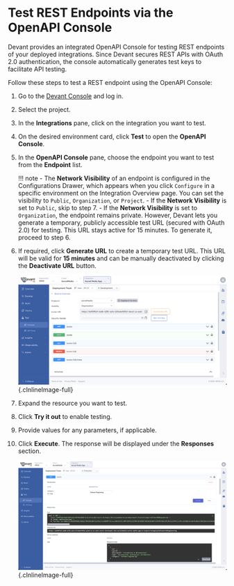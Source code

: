 # Test REST Endpoints via the OpenAPI Console

Devant provides an integrated OpenAPI Console for testing REST endpoints of your deployed integrations. Since Devant secures REST APIs with OAuth 2.0 authentication, the console automatically generates test keys to facilitate API testing.

Follow these steps to test a REST endpoint using the OpenAPI Console:

1. Go to the [Devant Console](https://console.devant.dev/) and log in.
2. Select the project.
3. In the **Integrations** pane, click on the integration you want to test.
4. On the desired environment card, click **Test** to open the **OpenAPI Console**.
5. In the **OpenAPI Console** pane, choose the endpoint you want to test from the **Endpoint** list.

    !!! note
        - The **Network Visibility** of an endpoint is configured in the Configurations Drawer, which appears when you click `Configure` in a specific environment on the Integration Overview page. You can set the visibility to `Public`, `Organization`, or `Project`.
        - If the **Network Visibility** is set to `Public`, skip to step 7.
        - If the **Network Visibility** is set to `Organization`, the endpoint remains private. However, Devant lets you generate a temporary, publicly accessible test URL (secured with OAuth 2.0) for testing. This URL stays active for 15 minutes. To generate it, proceed to step 6.

6. If required, click **Generate URL** to create a temporary test URL. This URL will be valid for **15 minutes** and can be manually deactivated by clicking the **Deactivate URL** button.

    ![OpenAPI Console](../assets/img/testing/openapi-console-org.png){.cInlineImage-full}

7. Expand the resource you want to test.
8. Click **Try it out** to enable testing.
9. Provide values for any parameters, if applicable.
10. Click **Execute**. The response will be displayed under the **Responses** section.

    ![OpenAPI Console](../assets/img/testing/openapi-console.png){.cInlineImage-full}
